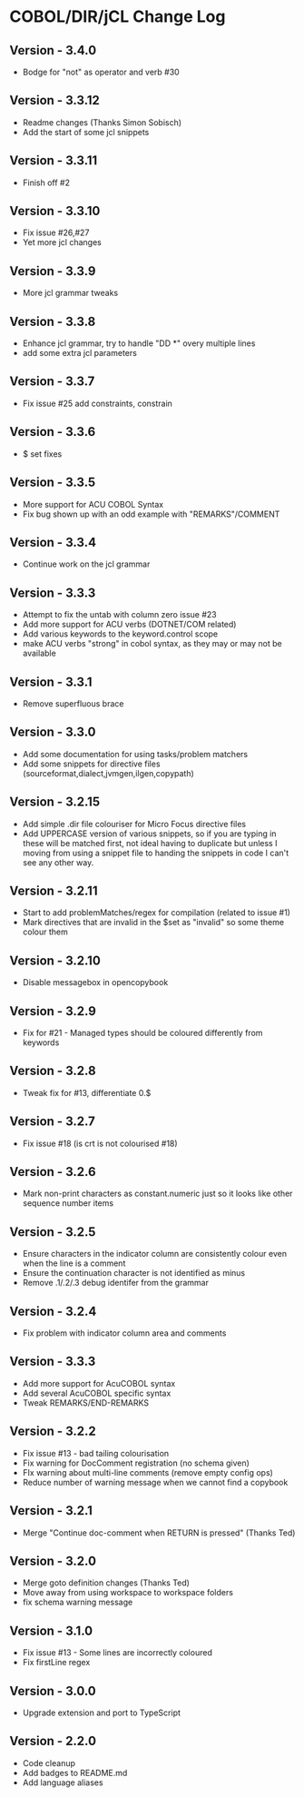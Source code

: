 # COBOL/DIR/jCL Change Log

## Version - 3.4.0
 - Bodge for "not" as operator and verb #30

## Version - 3.3.12
 - Readme changes (Thanks Simon Sobisch)
 - Add the start of some jcl snippets

## Version - 3.3.11
 - Finish off #2

## Version - 3.3.10
 - Fix issue #26,#27
 - Yet more jcl changes
 
## Version - 3.3.9
 - More jcl grammar tweaks
 
## Version - 3.3.8
 - Enhance jcl grammar, try to handle "DD *" overy multiple lines
 - add some extra jcl parameters
 
## Version - 3.3.7
 - Fix issue #25 add constraints, constrain

## Version - 3.3.6
 - $ set fixes
 
## Version - 3.3.5
 - More support for ACU COBOL Syntax
  - Fix bug shown up with an odd example with "REMARKS"/COMMENT
  
## Version - 3.3.4
 - Continue work on the jcl grammar
 
## Version - 3.3.3
 - Attempt to fix the untab with column zero issue #23
 - Add more support for ACU verbs (DOTNET/COM related)
 - Add various keywords to the keyword.control scope
 - make ACU verbs "strong" in cobol syntax, as they may or may not be available

## Version - 3.3.1
 - Remove superfluous brace

## Version - 3.3.0
 - Add some documentation for using tasks/problem matchers
 - Add some snippets for directive files (sourceformat,dialect,jvmgen,ilgen,copypath)
 
## Version - 3.2.15
 - Add simple .dir file colouriser for Micro Focus directive files
 - Add UPPERCASE version of various snippets, so if you are typing in 
    these will be matched first, not ideal having to duplicate but 
    unless I moving from using a snippet file to handing the snippets in
    code I can't see any other way.

## Version - 3.2.11
 - Start to add problemMatches/regex for compilation (related to issue #1)
 - Mark directives that are invalid in the $set as "invalid" so some theme colour them
 
## Version - 3.2.10
 - Disable messagebox in opencopybook
 
## Version - 3.2.9
 - Fix for #21 - Managed types should be coloured differently from keywords

## Version - 3.2.8
 - Tweak fix for #13, differentiate 0.$

## Version - 3.2.7
- Fix issue #18 (is crt is not colourised #18)

## Version - 3.2.6
- Mark non-print characters as constant.numeric just so it looks like other sequence number items

## Version - 3.2.5
- Ensure characters in the indicator column are consistently colour even when the line is a comment
- Ensure the continuation character is not identified as minus
- Remove .1/.2/.3 debug identifer from the grammar

## Version - 3.2.4
- Fix problem with indicator column area and comments

## Version - 3.3.3
- Add more support for AcuCOBOL syntax
- Add several AcuCOBOL specific syntax
- Tweak REMARKS/END-REMARKS

## Version - 3.2.2
- Fix issue #13 - bad tailing colourisation
- Fix warning for DocComment registration (no schema given)
- FIx warning about multi-line comments (remove empty config ops)
- Reduce number of warning message when we cannot find a copybook

## Version - 3.2.1
- Merge "Continue doc-comment when RETURN is pressed" (Thanks Ted)

## Version - 3.2.0
- Merge goto definition changes (Thanks Ted)
- Move away from using workspace to workspace folders
- fix schema warning message

## Version - 3.1.0
- Fix issue #13 - Some lines are incorrectly coloured
- Fix firstLine regex

## Version - 3.0.0
- Upgrade extension and port to TypeScript

## Version - 2.2.0
- Code cleanup
- Add badges to README.md
- Add language aliases
